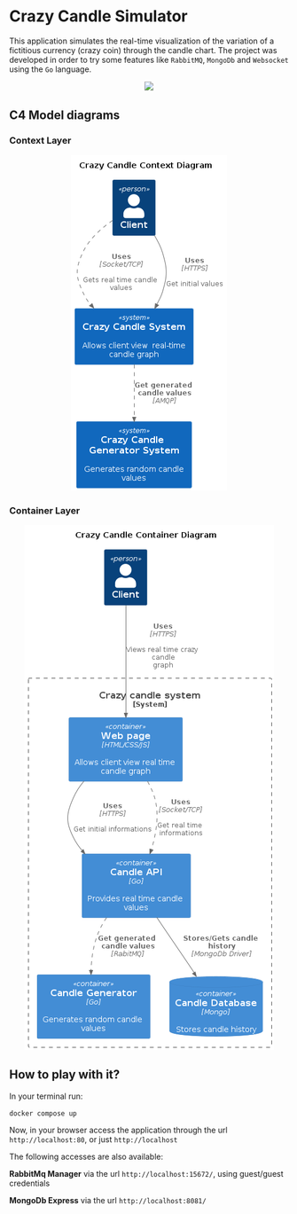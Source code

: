 # Crazy Candle Simulator

This application simulates the real-time visualization of the variation of a fictitious currency (crazy coin) through the candle chart.
The project was developed in order to try some features like `RabbitMQ`, `MongoDb` and `Websocket` using the `Go` language.

<p align="center">
    <img src="./docs/demo.gif" />
</p>

## C4 Model diagrams

### Context Layer

<p align="center">
    <img src="./docs/context.png" />
</p>

### Container Layer

<p align="center">
    <img src="./docs/container.png" />
</p>


## How to play with it?

In your terminal run:

```
docker compose up
```

Now, in your browser access the application through the url `http://localhost:80`, or just `http://localhost`

The following accesses are also available:

**RabbitMq Manager** via the url `http://localhost:15672/`, using guest/guest credentials

**MongoDb Express** via the url `http://localhost:8081/`
